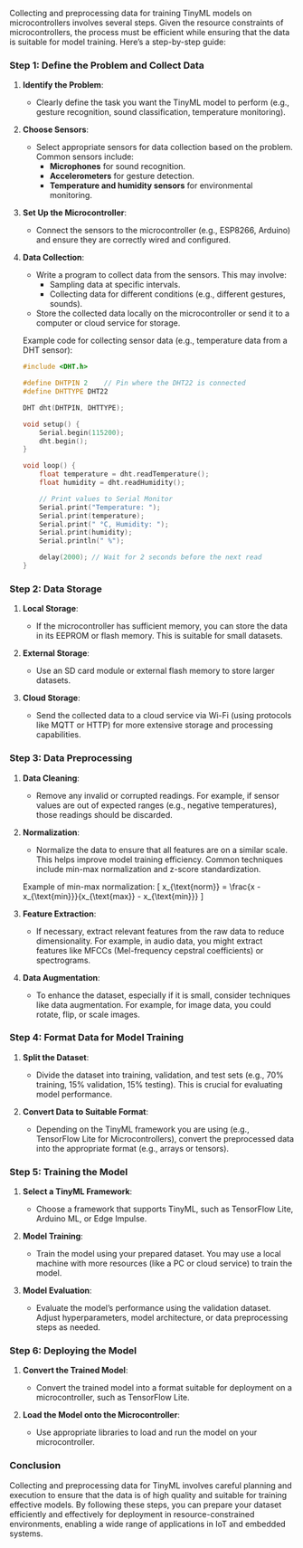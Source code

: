 Collecting and preprocessing data for training TinyML models on microcontrollers involves several steps. Given the resource constraints of microcontrollers, the process must be efficient while ensuring that the data is suitable for model training. Here’s a step-by-step guide:

### Step 1: Define the Problem and Collect Data

1. **Identify the Problem**:
   - Clearly define the task you want the TinyML model to perform (e.g., gesture recognition, sound classification, temperature monitoring).
   
2. **Choose Sensors**:
   - Select appropriate sensors for data collection based on the problem. Common sensors include:
     - **Microphones** for sound recognition.
     - **Accelerometers** for gesture detection.
     - **Temperature and humidity sensors** for environmental monitoring.

3. **Set Up the Microcontroller**:
   - Connect the sensors to the microcontroller (e.g., ESP8266, Arduino) and ensure they are correctly wired and configured.

4. **Data Collection**:
   - Write a program to collect data from the sensors. This may involve:
     - Sampling data at specific intervals.
     - Collecting data for different conditions (e.g., different gestures, sounds).
   - Store the collected data locally on the microcontroller or send it to a computer or cloud service for storage.

   Example code for collecting sensor data (e.g., temperature data from a DHT sensor):

   ```cpp
   #include <DHT.h>
   
   #define DHTPIN 2    // Pin where the DHT22 is connected
   #define DHTTYPE DHT22

   DHT dht(DHTPIN, DHTTYPE);

   void setup() {
       Serial.begin(115200);
       dht.begin();
   }

   void loop() {
       float temperature = dht.readTemperature();
       float humidity = dht.readHumidity();

       // Print values to Serial Monitor
       Serial.print("Temperature: ");
       Serial.print(temperature);
       Serial.print(" °C, Humidity: ");
       Serial.print(humidity);
       Serial.println(" %");

       delay(2000); // Wait for 2 seconds before the next read
   }
   ```

### Step 2: Data Storage

1. **Local Storage**:
   - If the microcontroller has sufficient memory, you can store the data in its EEPROM or flash memory. This is suitable for small datasets.
   
2. **External Storage**:
   - Use an SD card module or external flash memory to store larger datasets.

3. **Cloud Storage**:
   - Send the collected data to a cloud service via Wi-Fi (using protocols like MQTT or HTTP) for more extensive storage and processing capabilities.

### Step 3: Data Preprocessing

1. **Data Cleaning**:
   - Remove any invalid or corrupted readings. For example, if sensor values are out of expected ranges (e.g., negative temperatures), those readings should be discarded.

2. **Normalization**:
   - Normalize the data to ensure that all features are on a similar scale. This helps improve model training efficiency. Common techniques include min-max normalization and z-score standardization.

   Example of min-max normalization:
   \[
   x_{\text{norm}} = \frac{x - x_{\text{min}}}{x_{\text{max}} - x_{\text{min}}}
   \]

3. **Feature Extraction**:
   - If necessary, extract relevant features from the raw data to reduce dimensionality. For example, in audio data, you might extract features like MFCCs (Mel-frequency cepstral coefficients) or spectrograms.

4. **Data Augmentation**:
   - To enhance the dataset, especially if it is small, consider techniques like data augmentation. For example, for image data, you could rotate, flip, or scale images.

### Step 4: Format Data for Model Training

1. **Split the Dataset**:
   - Divide the dataset into training, validation, and test sets (e.g., 70% training, 15% validation, 15% testing). This is crucial for evaluating model performance.

2. **Convert Data to Suitable Format**:
   - Depending on the TinyML framework you are using (e.g., TensorFlow Lite for Microcontrollers), convert the preprocessed data into the appropriate format (e.g., arrays or tensors).

### Step 5: Training the Model

1. **Select a TinyML Framework**:
   - Choose a framework that supports TinyML, such as TensorFlow Lite, Arduino ML, or Edge Impulse.

2. **Model Training**:
   - Train the model using your prepared dataset. You may use a local machine with more resources (like a PC or cloud service) to train the model.

3. **Model Evaluation**:
   - Evaluate the model’s performance using the validation dataset. Adjust hyperparameters, model architecture, or data preprocessing steps as needed.

### Step 6: Deploying the Model

1. **Convert the Trained Model**:
   - Convert the trained model into a format suitable for deployment on a microcontroller, such as TensorFlow Lite.

2. **Load the Model onto the Microcontroller**:
   - Use appropriate libraries to load and run the model on your microcontroller.

### Conclusion

Collecting and preprocessing data for TinyML involves careful planning and execution to ensure that the data is of high quality and suitable for training effective models. By following these steps, you can prepare your dataset efficiently and effectively for deployment in resource-constrained environments, enabling a wide range of applications in IoT and embedded systems.